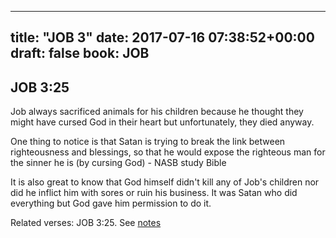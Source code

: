 
---
title: "JOB 3"
date: 2017-07-16 07:38:52+00:00
draft: false
book: JOB
---

## JOB 3:25

Job always sacrificed animals for his children because he thought they might have cursed God in their heart but unfortunately, they died anyway.

One thing to notice is that Satan is trying to break the link between righteousness and blessings, so that he would expose the righteous man for the sinner he is (by cursing God) - NASB study Bible


It is also great to know that God himself didn't kill any of Job's children nor did he inflict him with sores or ruin his business. It was Satan who did everything but God gave him permission to do it.

Related verses: JOB 3:25. See [notes](https://my.bible.com/notes/2680451620433289911)

